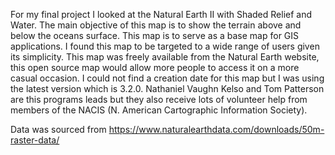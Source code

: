 For my final project I looked at the Natural Earth II with Shaded Relief and Water. The main objective of this map is to show the terrain above and below the oceans surface. This map is to serve as a base map for GIS applications.
I found this map to be targeted to a wide range of users given its simplicity. This map was freely available from the Natural Earth website, this open source map would allow more people to access it on a more casual occasion.
I could not find a creation date for this map but I was using the latest version which is 3.2.0.
Nathaniel Vaughn Kelso and Tom Patterson are this programs leads but they also receive lots of volunteer help from members of the NACIS (N. American Cartographic Information Society).

Data was sourced from https://www.naturalearthdata.com/downloads/50m-raster-data/ 
